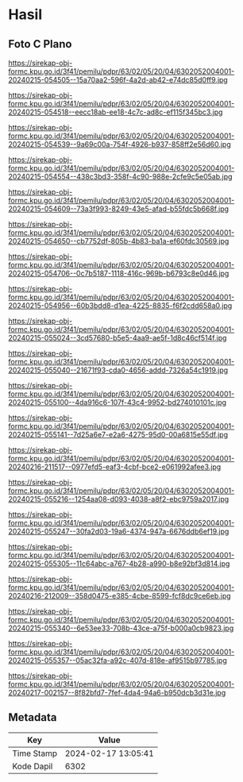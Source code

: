 # Hasil

## Foto C Plano

https://sirekap-obj-formc.kpu.go.id/3f41/pemilu/pdpr/63/02/05/20/04/6302052004001-20240215-054505--15a70aa2-596f-4a2d-ab42-e74dc85d0ff9.jpg

https://sirekap-obj-formc.kpu.go.id/3f41/pemilu/pdpr/63/02/05/20/04/6302052004001-20240215-054518--eecc18ab-ee18-4c7c-ad8c-ef115f345bc3.jpg

https://sirekap-obj-formc.kpu.go.id/3f41/pemilu/pdpr/63/02/05/20/04/6302052004001-20240215-054539--9a69c00a-754f-4926-b937-858ff2e56d60.jpg

https://sirekap-obj-formc.kpu.go.id/3f41/pemilu/pdpr/63/02/05/20/04/6302052004001-20240215-054554--438c3bd3-358f-4c90-988e-2cfe9c5e05ab.jpg

https://sirekap-obj-formc.kpu.go.id/3f41/pemilu/pdpr/63/02/05/20/04/6302052004001-20240215-054609--73a3f993-8249-43e5-afad-b55fdc5b668f.jpg

https://sirekap-obj-formc.kpu.go.id/3f41/pemilu/pdpr/63/02/05/20/04/6302052004001-20240215-054650--cb7752df-805b-4b83-ba1a-ef60fdc30569.jpg

https://sirekap-obj-formc.kpu.go.id/3f41/pemilu/pdpr/63/02/05/20/04/6302052004001-20240215-054706--0c7b5187-1118-416c-969b-b6793c8e0d46.jpg

https://sirekap-obj-formc.kpu.go.id/3f41/pemilu/pdpr/63/02/05/20/04/6302052004001-20240215-054956--60b3bdd8-d1ea-4225-8835-f6f2cdd658a0.jpg

https://sirekap-obj-formc.kpu.go.id/3f41/pemilu/pdpr/63/02/05/20/04/6302052004001-20240215-055024--3cd57680-b5e5-4aa9-ae5f-1d8c46cf514f.jpg

https://sirekap-obj-formc.kpu.go.id/3f41/pemilu/pdpr/63/02/05/20/04/6302052004001-20240215-055040--21671f93-cda0-4656-addd-7326a54c1919.jpg

https://sirekap-obj-formc.kpu.go.id/3f41/pemilu/pdpr/63/02/05/20/04/6302052004001-20240215-055100--4da916c6-107f-43c4-9952-bd274010101c.jpg

https://sirekap-obj-formc.kpu.go.id/3f41/pemilu/pdpr/63/02/05/20/04/6302052004001-20240215-055141--7d25a6e7-e2a6-4275-95d0-00a6815e55df.jpg

https://sirekap-obj-formc.kpu.go.id/3f41/pemilu/pdpr/63/02/05/20/04/6302052004001-20240216-211517--0977efd5-eaf3-4cbf-bce2-e061992afee3.jpg

https://sirekap-obj-formc.kpu.go.id/3f41/pemilu/pdpr/63/02/05/20/04/6302052004001-20240215-055216--1254aa08-d093-4038-a8f2-ebc9759a2017.jpg

https://sirekap-obj-formc.kpu.go.id/3f41/pemilu/pdpr/63/02/05/20/04/6302052004001-20240215-055247--30fa2d03-19a6-4374-947a-6676ddb6ef19.jpg

https://sirekap-obj-formc.kpu.go.id/3f41/pemilu/pdpr/63/02/05/20/04/6302052004001-20240215-055305--11c64abc-a767-4b28-a990-b8e92bf3d814.jpg

https://sirekap-obj-formc.kpu.go.id/3f41/pemilu/pdpr/63/02/05/20/04/6302052004001-20240216-212009--358d0475-e385-4cbe-8599-fcf8dc9ce6eb.jpg

https://sirekap-obj-formc.kpu.go.id/3f41/pemilu/pdpr/63/02/05/20/04/6302052004001-20240215-055340--6e53ee33-708b-43ce-a75f-b000a0cb9823.jpg

https://sirekap-obj-formc.kpu.go.id/3f41/pemilu/pdpr/63/02/05/20/04/6302052004001-20240215-055357--05ac32fa-a92c-407d-818e-af9515b97785.jpg

https://sirekap-obj-formc.kpu.go.id/3f41/pemilu/pdpr/63/02/05/20/04/6302052004001-20240217-002157--8f82bfd7-7fef-4da4-94a6-b950dcb3d31e.jpg


## Metadata

| Key        | Value               |
| ---------- | ------------------- |
| Time Stamp | 2024-02-17 13:05:41 |
| Kode Dapil | 6302                |



